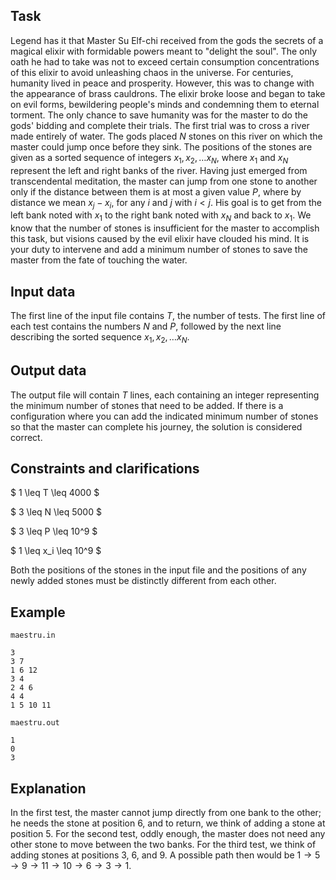 ## Task

Legend has it that Master Su Elf-chi received from the gods the secrets of a magical elixir with formidable powers meant to "delight the soul". The only oath he had to take was not to exceed certain consumption concentrations of this elixir to avoid unleashing chaos in the universe. For centuries, humanity lived in peace and prosperity. However, this was to change with the appearance of brass cauldrons. The elixir broke loose and began to take on evil forms, bewildering people's minds and condemning them to eternal torment. The only chance to save humanity was for the master to do the gods' bidding and complete their trials. The first trial was to cross a river made entirely of water. The gods placed $N$ stones on this river on which the master could jump once before they sink. The positions of the stones are given as a sorted sequence of integers $x_1 , x_2 , \dots x_N$, where $x_1$ and $x_N$ represent the left and right banks of the river. Having just emerged from transcendental meditation, the master can jump from one stone to another only if the distance between them is at most a given value $P$, where by distance we mean $x_j - x_i$, for any $i$ and $j$ with $i < j$. His goal is to get from the left bank noted with $x_1$ to the right bank noted with $x_N$ and back to $x_1$. We know that the number of stones is insufficient for the master to accomplish this task, but visions caused by the evil elixir have clouded his mind. It is your duty to intervene and add a minimum number of stones to save the master from the fate of touching the water.

## Input data

The first line of the input file contains $T$, the number of tests. The first line of each test contains the numbers $N$ and $P$, followed by the next line describing the sorted sequence $x_1 , x_2 , \dots x_N$.

## Output data

The output file will contain $T$ lines, each containing an integer representing the minimum number of stones that need to be added. If there is a configuration where you can add the indicated minimum number of stones so that the master can complete his journey, the solution is considered correct.

## Constraints and clarifications

$
1 \leq T \leq 4000 
$

$
3 \leq N \leq 5000 
$

$
3 \leq P \leq 10^9 
$

$
1 \leq x_i \leq 10^9 
$

Both the positions of the stones in the input file and the positions of any newly added stones must be distinctly different from each other.

## Example

`maestru.in`
```
3
3 7
1 6 12
3 4
2 4 6
4 4
1 5 10 11
```

`maestru.out`
```
1
0
3
```

## Explanation

In the first test, the master cannot jump directly from one bank to the other; he needs the stone at position 6, and to return, we think of adding a stone at position 5. For the second test, oddly enough, the master does not need any other stone to move between the two banks. For the third test, we think of adding stones at positions 3, 6, and 9. A possible path then would be $1 \to 5 \to 9 \to 11 \to 10 \to 6 \to 3 \to 1$.